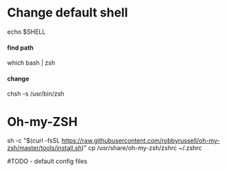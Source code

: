 # Change default shell
echo $SHELL
#### find path
which bash | zsh
#### change
chsh -s /usr/bin/zsh

# Oh-my-ZSH
sh -c "$(curl -fsSL https://raw.githubusercontent.com/robbyrussell/oh-my-zsh/master/tools/install.sh)"
cp /usr/share/oh-my-zsh/zshrc ~/.zshrc


#TODO - default config files
